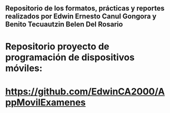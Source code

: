 ## Repositorio de los formatos, prácticas y reportes realizados por Edwin Ernesto Canul Gongora y Benito Tecuautzin Belen Del Rosario
# Repositorio proyecto de programación de dispositivos móviles:
# https://github.com/EdwinCA2000/AppMovilExamenes
